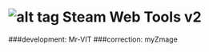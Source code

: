 ![alt tag](http://mr-vit.github.io/SteamWebTools/icon-64.png)
Steam Web Tools v2
=
###development: Mr-VIT
###correction: myZmage
